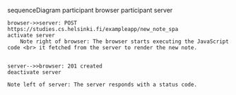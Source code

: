 sequenceDiagram
    participant browser
    participant server

   
    browser->>server: POST https://studies.cs.helsinki.fi/exampleapp/new_note_spa
    activate server
        Note right of browser: The browser starts executing the JavaScript code <br> it fetched from the server to render the new note.


    server-->>browser: 201 created
    deactivate server

    Note left of server: The server responds with a status code. 
